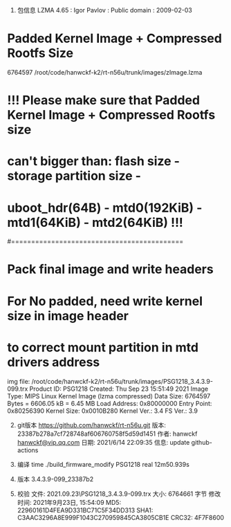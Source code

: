 1. 包信息
LZMA 4.65 : Igor Pavlov : Public domain : 2009-02-03
# Padded Kernel Image + Compressed Rootfs Size
6764597 /root/code/hanwckf-k2/rt-n56u/trunk/images/zImage.lzma
# !!! Please make sure that Padded Kernel Image + Compressed Rootfs size
# can't bigger than: flash size - storage partition size -
# uboot_hdr(64B) - mtd0(192KiB) - mtd1(64KiB) - mtd2(64KiB) !!!
#===========================================
# Pack final image and write headers
# For No padded, need write kernel size in image header 
# to correct mount partition in mtd drivers address
img file: /root/code/hanwckf-k2/rt-n56u/trunk/images/PSG1218_3.4.3.9-099.trx
Product ID:   PSG1218
Created:      Thu Sep 23 15:51:49 2021
Image Type:   MIPS Linux Kernel Image (lzma compressed)
Data Size:    6764597 Bytes = 6606.05 kB = 6.45 MB
Load Address: 0x80000000
Entry Point:  0x80256390
Kernel Size:  0x0010B280
Kernel Ver.:  3.4
FS Ver.:      3.9

2. git版本
https://github.com/hanwckf/rt-n56u.git
版本: 23387b278a7cf728748af606760758f5d59d1451
作者: hanwckf <hanwckf@vip.qq.com>
日期: 2021/6/14 22:09:35
信息:
update github-actions

3. 编译
time ./build_firmware_modify PSG1218
real	12m50.939s

4. 版本
3.4.3.9-099_23387b2

5. 校验
文件: 2021.09.23\PSG1218_3.4.3.9-099.trx
大小: 6764661 字节
修改时间: 2021年9月23日, 15:54:09
MD5: 22960161D4FEA9D331BC71C5F34DD313
SHA1: C3AAC3296A8E999F1043C270959845CA3805CB1E
CRC32: 4F7F8600

